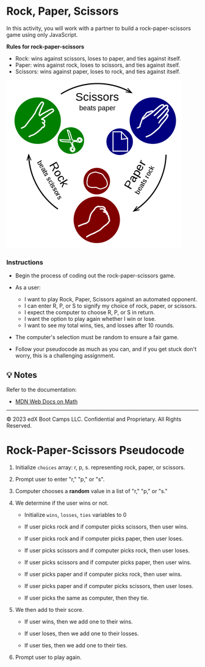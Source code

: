 # Rock, Paper, Scissors

In this activity, you will work with a partner to build a rock-paper-scissors game using only JavaScript.

**Rules for rock-paper-scissors**

- Rock: wins against scissors, loses to paper, and ties against itself.
- Paper: wins against rock, loses to scissors, and ties against itself.
- Scissors: wins against paper, loses to rock, and ties against itself.

![RPS-Example-Picture](images/RPS-example.png)

### Instructions

- Begin the process of coding out the rock-paper-scissors game.

- As a user:

  - I want to play Rock, Paper, Scissors against an automated opponent.
  - I can enter R, P, or S to signify my choice of rock, paper, or scissors.
  - I expect the computer to choose R, P, or S in return.
  - I want the option to play again whether I win or lose.
  - I want to see my total wins, ties, and losses after 10 rounds.

- The computer's selection must be random to ensure a fair game.

- Follow your pseudocode as much as you can, and if you get stuck don't worry, this is a challenging assignment.

## 💡 Notes

Refer to the documentation:

- [MDN Web Docs on Math](https://developer.mozilla.org/en-US/docs/Web/JavaScript/Reference/Global_Objects/Math)

---

© 2023 edX Boot Camps LLC. Confidential and Proprietary. All Rights Reserved.

# Rock-Paper-Scissors Pseudocode

1. Initialize `choices` array: r, p, s. representing rock, paper, or scissors.

2. Prompt user to enter "r," "p," or "s".

3. Computer chooses a **random** value in a list of "r," "p," or "s."

4. We determine if the user wins or not.

   - Initialize `wins`, `losses`, `ties` variables to 0

   - If user picks rock and if computer picks scissors, then user wins.

   - If user picks rock and if computer picks paper, then user loses.

   - If user picks scissors and if computer picks rock, then user loses.

   - If user picks scissors and if computer picks paper, then user wins.

   - If user picks paper and if computer picks rock, then user wins.

   - If user picks paper and if computer picks scissors, then user loses.

   - If user picks the same as computer, then they tie.

5. We then add to their score.

   - If user wins, then we add one to their wins.

   - If user loses, then we add one to their losses.

   - If user ties, then we add one to their ties.

6. Prompt user to play again.

